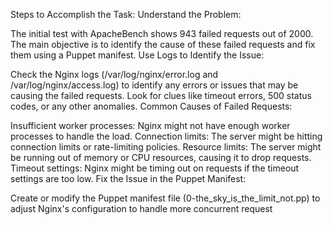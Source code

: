 Steps to Accomplish the Task:
Understand the Problem:

The initial test with ApacheBench shows 943 failed requests out of 2000.
The main objective is to identify the cause of these failed requests and fix them using a Puppet manifest.
Use Logs to Identify the Issue:

Check the Nginx logs (/var/log/nginx/error.log and /var/log/nginx/access.log) to identify any errors or issues that may be causing the failed requests.
Look for clues like timeout errors, 500 status codes, or any other anomalies.
Common Causes of Failed Requests:

Insufficient worker processes: Nginx might not have enough worker processes to handle the load.
Connection limits: The server might be hitting connection limits or rate-limiting policies.
Resource limits: The server might be running out of memory or CPU resources, causing it to drop requests.
Timeout settings: Nginx might be timing out on requests if the timeout settings are too low.
Fix the Issue in the Puppet Manifest:

Create or modify the Puppet manifest file (0-the_sky_is_the_limit_not.pp) to adjust Nginx's configuration to handle more concurrent request
